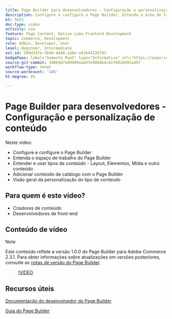 ```yaml
---
title: Page Builder para desenvolvedores - Configuração e personalização de conteúdo
description: Configure e configure o Page Builder​. Entenda a área de trabalho do Page Builder​. Entender e usar tipos de conteúdo - Layout, Elementos, Mídia e outros conteúdos​. Adicionar conteúdo do catálogo com o Page Builder.
kt: 5651
doc-type: video
activity: use
feature: Page Content, Native Luma Frontend Development
topic: Commerce, Development
role: Admin, Developer, User
level: Beginner, Intermediate
exl-id: 589d13fe-3b9d-4a48-a26e-a43b44726f93
badgePaas: label="Somente PaaS" type="Informative" url="https://experienceleague.adobe.com/pt-br/docs/commerce/user-guides/product-solutions" tooltip="Aplica-se somente a projetos do Adobe Commerce na nuvem (infraestrutura do PaaS gerenciada pela Adobe) e a projetos locais."
source-git-commit: 340b9d7ad9989aab0fe980db4cb176828d93ad97
workflow-type: tm+mt
source-wordcount: '145'
ht-degree: 0%

---
```


# Page Builder para desenvolvedores - Configuração e personalização de conteúdo

Neste vídeo:

- Configure e configure o Page Builder&#x200B;
- Entenda o espaço de trabalho do Page Builder&#x200B;
- Entender e usar tipos de conteúdo - Layout, Elementos, Mídia e outro conteúdo&#x200B;
- Adicionar conteúdo de catálogo com o Page Builder
- Visão geral da personalização do tipo de conteúdo

## Para quem é este vídeo?

- Criadores de conteúdo
- Desenvolvedores de front-end

## Conteúdo de vídeo

>[!NOTE]
>
>Este conteúdo reflete a versão 1.0.0 do Page Builder para Adobe Commerce 2.3.1. Para obter informações sobre atualizações em versões posteriores, consulte as [notas de versão do Page Builder](https://experienceleague.adobe.com/docs/commerce-admin/page-builder/release-notes.html?lang=pt-BR).

>[!VIDEO](https://video.tv.adobe.com/v/3430913?quality=12&learn=on&captions=por_br)

## Recursos úteis

[Documentação do desenvolvedor do Page Builder](https://developer.adobe.com/commerce/frontend-core/page-builder/)

[Guia do Page Builder](https://experienceleague.adobe.com/docs/commerce-admin/page-builder/introduction.html?lang=pt-BR)
